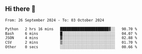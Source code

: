 ## Hi there 👋

<!--
**Bojupi/Bojupi** is a ✨ _special_ ✨ repository because its `README.md` (this file) appears on your GitHub profile.

Here are some ideas to get you started:

- 🔭 I’m currently working on ...
- 🌱 I’m currently learning ...
- 👯 I’m looking to collaborate on ...
- 🤔 I’m looking for help with ...
- 💬 Ask me about ...
- 📫 How to reach me: ...
- 😄 Pronouns: ...
- ⚡ Fun fact: ...
-->

<!--START_SECTION:waka-->

```txt
From: 26 September 2024 - To: 03 October 2024

Python   2 hrs 16 mins   ██████████████████████▓░░   90.70 %
Bash     6 mins          █░░░░░░░░░░░░░░░░░░░░░░░░   04.07 %
JSON     4 mins          ▓░░░░░░░░░░░░░░░░░░░░░░░░   02.88 %
CSV      2 mins          ▒░░░░░░░░░░░░░░░░░░░░░░░░   01.70 %
Other    0 secs          ░░░░░░░░░░░░░░░░░░░░░░░░░   00.66 %
```

<!--END_SECTION:waka-->
